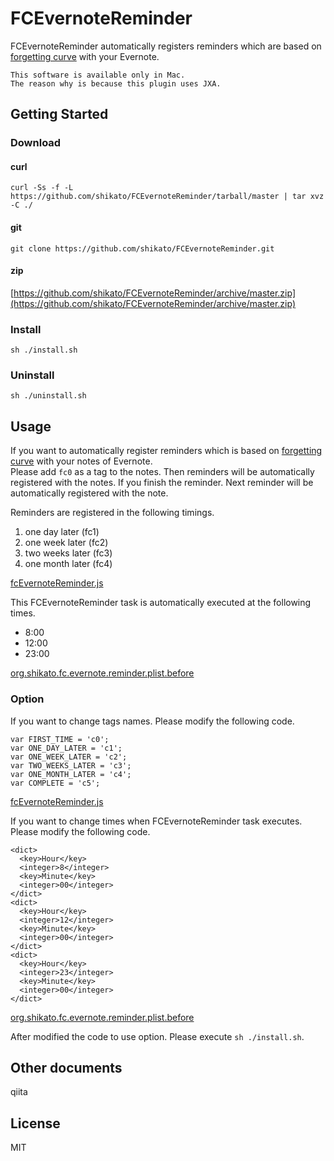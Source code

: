 # FCEvernoteReminder
FCEvernoteReminder automatically registers reminders which are based on [forgetting curve](https://en.wikipedia.org/wiki/Forgetting_curve) with your Evernote.

```
This software is available only in Mac.
The reason why is because this plugin uses JXA.
```
## Getting Started

### Download
#### curl
``` 
curl -Ss -f -L https://github.com/shikato/FCEvernoteReminder/tarball/master | tar xvz -C ./
```

#### git
```
git clone https://github.com/shikato/FCEvernoteReminder.git
```

#### zip
[https://github.com/shikato/FCEvernoteReminder/archive/master.zip](https://github.com/shikato/FCEvernoteReminder/archive/master.zip)

### Install
```
sh ./install.sh
```

### Uninstall
```
sh ./uninstall.sh
```

## Usage
If you want to automatically register reminders which is based on [forgetting curve](https://en.wikipedia.org/wiki/Forgetting_curve) with your notes of Evernote.  
Please add `fc0` as a tag to the notes. Then reminders will be automatically registered with the notes.
If you finish the reminder. Next reminder will be automatically registered with the note.

Reminders are registered in the following timings.

1. one day later (fc1)
1. one week later (fc2)
1. two weeks later (fc3)
1. one month later (fc4)

[fcEvernoteReminder.js]()

This FCEvernoteReminder task is automatically executed at the following times.
* 8:00
* 12:00
* 23:00

[org.shikato.fc.evernote.reminder.plist.before]()

### Option 
If you want to change tags names.
Please modify the following code.

```
var FIRST_TIME = 'c0';
var ONE_DAY_LATER = 'c1';
var ONE_WEEK_LATER = 'c2';
var TWO_WEEKS_LATER = 'c3';
var ONE_MONTH_LATER = 'c4';
var COMPLETE = 'c5';
```

[fcEvernoteReminder.js]()

If you want to change times when FCEvernoteReminder task executes.
Please modify the following code.
```
<dict>
  <key>Hour</key>
  <integer>8</integer>
  <key>Minute</key>
  <integer>00</integer>
</dict>
<dict>
  <key>Hour</key>
  <integer>12</integer>
  <key>Minute</key>
  <integer>00</integer>
</dict>
<dict>
  <key>Hour</key>
  <integer>23</integer>
  <key>Minute</key>
  <integer>00</integer>
</dict>  
```
[org.shikato.fc.evernote.reminder.plist.before]()

After modified the code to use option. Please execute `sh ./install.sh`.

## Other documents
qiita

## License
MIT
